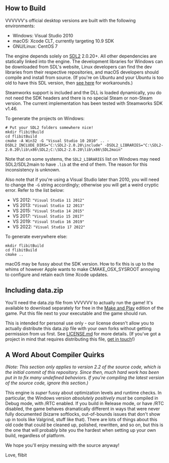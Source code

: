 How to Build
------------
VVVVVV's official desktop versions are built with the following environments:

- Windows: Visual Studio 2010
- macOS: Xcode CLT, currently targeting 10.9 SDK
- GNU/Linux: CentOS 7

The engine depends solely on [SDL2](https://libsdl.org/) 2.0.20+. All other dependencies
are statically linked into the engine. The development libraries for Windows can
be downloaded from SDL's website, Linux developers can find the dev libraries from their
respective repositories, and macOS developers should compile and install from source.
(If you're on Ubuntu and your Ubuntu is too old to have this SDL version, then
[see here](https://github.com/TerryCavanagh/VVVVVV/issues/618#issuecomment-968338212)
for workarounds.)

Steamworks support is included and the DLL is loaded dynamically, you do not
need the SDK headers and there is no special Steam or non-Steam version. The
current implementation has been tested with Steamworks SDK v1.46.

To generate the projects on Windows:
```
# Put your SDL2 folders somewhere nice!
mkdir flibitBuild
cd flibitBuild
cmake -A Win32 -G "Visual Studio 10 2010" .. -DSDL2_INCLUDE_DIRS="C:\SDL2-2.0.20\include" -DSDL2_LIBRARIES="C:\SDL2-2.0.20\lib\x86\SDL2;C:\SDL2-2.0.20\lib\x86\SDL2main"
```

Note that on some systems, the `SDL2_LIBRARIES` list on Windows may need
SDL2/SDL2main to have `.lib` at the end of them. The reason for this
inconsistency is unknown.

Also note that if you're using a Visual Studio later than 2010, you will need to
change the `-G` string accordingly; otherwise you will get a weird cryptic
error. Refer to the list below:

- VS 2012: `"Visual Studio 11 2012"`
- VS 2013: `"Visual Studio 12 2013"`
- VS 2015: `"Visual Studio 14 2015"`
- VS 2017: `"Visual Studio 15 2017"`
- VS 2019: `"Visual Studio 16 2019"`
- VS 2022: `"Visual Studio 17 2022"`

To generate everywhere else:
```
mkdir flibitBuild
cd flibitBuild
cmake ..
```

macOS may be fussy about the SDK version. How to fix this is up to the whims of
however Apple wants to make CMAKE_OSX_SYSROOT annoying to configure and retain
each time Xcode updates.

Including data.zip
------------
You'll need the data.zip file from VVVVVV to actually run the game! It's
available to download separately for free in the
[Make and Play](https://thelettervsixtim.es/makeandplay/)
edition of the game. Put this file next to your executable and the game should
run.

This is intended for personal use only - our license doesn't allow you to
actually distribute this data.zip file with your own forks without getting
permission from us first. See [LICENSE.md](../LICENSE.md) for more details. (If
you've got a project in mind that requires distributing this
file, [get in touch](http://distractionware.com/email/)!)

A Word About Compiler Quirks
----------------------------

_(Note: This section only applies to version 2.2 of the source code, which is
the initial commit of this repository. Since then, much hard work has been put
in to fix many undefined behaviors. If you're compiling the latest version of
the source code, ignore this section.)_

This engine is _super_ fussy about optimization levels and runtime checks. In
particular, the Windows version _absolutely positively must_ be compiled in
Debug mode, with /RTC enabled. If you build in Release mode, or have /RTC
disabled, the game behaves dramatically different in ways that were never fully
documented (bizarre softlocks, out-of-bounds issues that don't show up in tools
like Valgrind, stuff like that). There are lots of things about this old code
that could be cleaned up, polished, rewritten, and so on, but this is the one
that will probably bite you the hardest when setting up your own build,
regardless of platform.

We hope you'll enjoy messing with the source anyway!

Love, flibit
